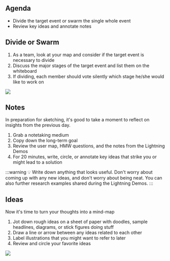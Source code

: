 <!-- ![Ironhack logo](https://i.imgur.com/1QgrNNw.png) -->

<!-- # Exercise - Bloom Box: Divide or Swarm + Notes/Ideas -->

## Agenda

- Divide the target event or swarm the single whole event
- Review key ideas and annotate notes

## Divide or Swarm

1. As a team, look at your map and consider if the target event is necessary to divide
2. Discuss the major stages of the target event and list them on the whiteboard
3. If dividing, each member should vote silently which stage he/she would like to work on

![](https://s3-eu-west-1.amazonaws.com/ih-materials/uploads/upload_edf17ddc5cb43a1e29575620f11b6a99.jpg)

## Notes

In preparation for sketching, it's good to take a moment to reflect on insights from the previous day.

1. Grab a notetaking medium
2. Copy down the long-term goal
3. Review the user map, HMW questions, and the notes from the Lightning Demos
4. For 20 minutes, write, circle, or annotate key ideas that strike you or might lead to a solution

:::warning
:bulb: Write down anything that looks useful. Don't worry about coming up with any new ideas, and don't worry about being neat. You can also further research examples shared during the Lightning Demos.
:::

## Ideas

Now it's time to turn your thoughts into a mind-map

1. Jot down rough ideas on a sheet of paper with doodles, sample headlines, diagrams, or stick figures doing stuff
2. Draw a line or arrow between any ideas related to each other
3. Label illustrations that you might want to refer to later
4. Review and circle your favorite ideas

![](https://s3-eu-west-1.amazonaws.com/ih-materials/uploads/upload_e50bca4a8e7546cabd19d28bb2da2543.png)
